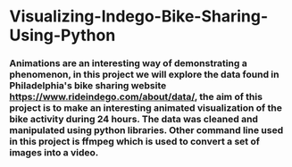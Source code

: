 # Visualizing-Indego-Bike-Sharing-Using-Python

### Animations are an interesting way of demonstrating a phenomenon, in this project we will  explore the data found in Philadelphia's bike sharing website https://www.rideindego.com/about/data/, the aim of this project is to make an interesting animated visualization of the bike activity during 24 hours. The data was cleaned and manipulated using python libraries. Other command line used in this project is ffmpeg which is used to convert a set of images into a video. 
